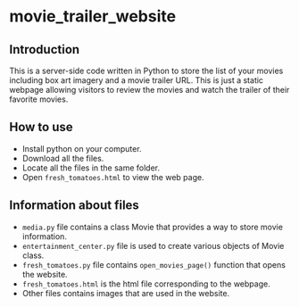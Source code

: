 # movie_trailer_website

## Introduction
This is a server-side code written in Python to store the list of your movies including box art imagery and a movie trailer URL. This is just a static webpage allowing visitors to review the movies and watch the trailer of their favorite movies.

## How to use 
* Install python on your computer.
* Download all the files.
* Locate all the files in the same folder.
* Open `fresh_tomatoes.html` to view the web page.

## Information about files
* `media.py` file contains a class Movie that provides a way to store movie information.
* `entertainment_center.py` file is used to create various objects of Movie class.
* `fresh_tomatoes.py` file contains `open_movies_page()` function that opens the website.
* `fresh_tomatoes.html` is the html file corresponding to the webpage.
* Other files contains images that are used in the website.



